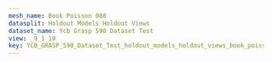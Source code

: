 ```yaml
---
mesh_name: Book Poisson 008
datasplit: Holdout Models Holdout Views
dataset_name: Ycb Grasp 590 Dataset Test
view: _9_1_10
key: YCB_GRASP_590_Dataset_Test_holdout_models_holdout_views_book_poisson_008__9_1_10
---
```

